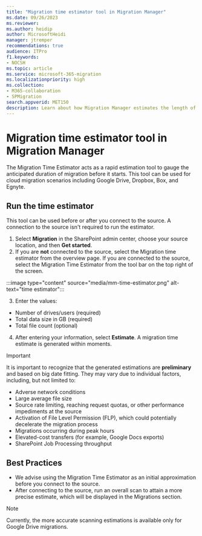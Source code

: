 ```yaml
---
title: "Migration time estimator tool in Migration Manager"
ms.date: 09/26/2023
ms.reviewer: 
ms.author: heidip
author: MicrosoftHeidi
manager: jtremper
recommendations: true
audience: ITPro
f1.keywords:
- NOCSH
ms.topic: article
ms.service: microsoft-365-migration
ms.localizationpriority: high
ms.collection: 
- M365-collaboration
- SPMigration
search.appverid: MET150
description: Learn about how Migration Manager estimates the length of time your migration project will take to complete.
---
```

# Migration time estimator tool in Migration Manager

The Migration Time Estimator acts  as a rapid estimation tool to gauge the anticipated duration of migration before it starts. This tool can be used for cloud migration scenarios including Google Drive, Dropbox, Box, and Egnyte.

## Run the time estimator

This tool can be used before or after you connect to the source. A connection to the source isn't required to run the estimator.

1. Select **Migration** in the SharePoint admin center, choose your source location, and then **Get started**.
2. If you are **not** connected to the source, select the Migration time estimator from the overview page.  If you are connected to the source, select the Migration Time Estimator from the tool bar on the top right of the screen.

:::image type="content" source="media/mm-time-estimator.png" alt-text="time estimator":::



3. Enter the values:
  - Number of drives/users (required)
  - Total data size in GB (required)
  - Total file count (optional)

4. After entering your information, select **Estimate**. A migration time estimate is generated within moments.

>[!Important]
>It is important to recognize that the generated estimations are **preliminary** and based on big date fitting. They may vary due to individual factors, including, but not limited to:
>
>- Adverse network conditions
>- Large average file size
>- Source rate limiting, reaching request quotas, or other performance impediments at the source
>- Activation of File Level Permission (FLP), which could potentially decelerate the migration process
>- Migrations occurring during peak hours
>- Elevated-cost transfers (for example, Google Docs exports)
>- SharePoint Job Processing throughput

## Best Practices

- We advise using the Migration Time Estimator as an initial approximation before you connect to the source.
- After connecting to the source, run an overall scan to attain a more precise estimate, which will be displayed in the Migrations section.

>[!Note]
> Currently, the more accurate scanning estimations is available only for Google Drive migrations.

